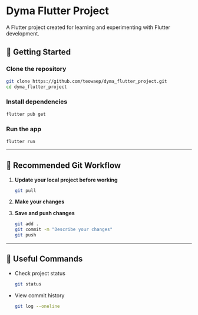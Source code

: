 # Dyma Flutter Project

A Flutter project created for learning and experimenting with Flutter development.

## 🚀 Getting Started

### Clone the repository

```bash
git clone https://github.com/teowaep/dyma_flutter_project.git
cd dyma_flutter_project
```

### Install dependencies

```bash
flutter pub get
```

### Run the app

```bash
flutter run
```

---

## 🔄 Recommended Git Workflow

1. **Update your local project before working**

   ```bash
   git pull
   ```

2. **Make your changes**

3. **Save and push changes**
   ```bash
   git add .
   git commit -m "Describe your changes"
   git push
   ```

---

## 📌 Useful Commands

- Check project status

  ```bash
  git status
  ```

- View commit history
  ```bash
  git log --oneline
  ```
